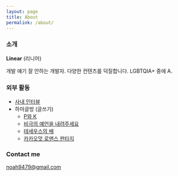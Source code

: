 ```yaml
---
layout: page
title: About
permalink: /about/
---
```


### 소개

**Linear** (리니어)

개발 얘기 잘 안하는 개발자.
다양한 컨텐츠를 덕질합니다.
LGBTQIA+ 중에 A.

### 외부 활동
- [사내 인터뷰](https://recruit.webtoonscorp.com/webtoon/ko/insideDetail?id=2)
- 하마글방 (글쓰기)
  - [P와 K](https://brunch.co.kr/@hereshippo/4)
  - [비극의 예언을 내려주세요](https://brunch.co.kr/@hereshippo/8)
  - [테세우스의 배](https://brunch.co.kr/@hereshippo/10)
  - [카카오맛 로맨스 판타지](https://brunch.co.kr/@hereshippo/13)

### Contact me

[noah9479@gmail.com](mailto:noah9479@gmail.com)
